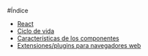 #Índice
+ [React](react.md )
+ [Ciclo de vida](ciclo_vida_react.md)
+ [Características de los componentes](caracteristicas_componentes.md)
+ [Extensiones/plugins para navegadores web](extensiones_react_web.md)
